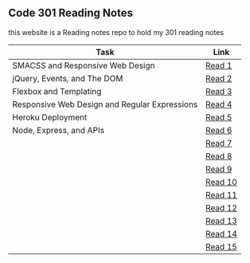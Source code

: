 ## Code 301 Reading Notes

this website is a Reading notes repo to hold my 301 reading notes 

| Task  |  Link |
|---|---|
| SMACSS and Responsive Web Design | [Read 1](https://osamahanoun.github.io/reading-notes-repository/class-01)  |
| jQuery, Events, and The DOM | [Read 2](https://osamahanoun.github.io/reading-notes-repository/class-02) |
| Flexbox and Templating | [Read 3](https://osamahanoun.github.io/reading-notes-repository/class-03) |
| Responsive Web Design and Regular Expressions |[Read 4](https://osamahanoun.github.io/reading-notes-repository/class-04)|
| Heroku Deployment |[Read 5](https://osamahanoun.github.io/reading-notes-repository/class-05)|
| Node, Express, and APIs |[Read 6](https://osamahanoun.github.io/reading-notes-repository/class-06)|
| |[Read 7](https://osamahanoun.github.io/reading-notes-repository/class-07)|
| |[Read 8](https://osamahanoun.github.io/reading-notes-repository/class-08)|
| |[Read 9](https://osamahanoun.github.io/reading-notes-repository/class-09)|
| |[Read 10](https://osamahanoun.github.io/reading-notes-repository/class-10)|
| |[Read 11](https://osamahanoun.github.io/reading-notes-repository/class-11)|
| |[Read 12](https://osamahanoun.github.io/reading-notes-repository/class-12)|
| |[Read 13](https://osamahanoun.github.io/reading-notes-repository/class-13)|
| |[Read 14](https://osamahanoun.github.io/reading-notes-repository/class-14)|
| |[Read 15](https://osamahanoun.github.io/reading-notes-repository/class-15)|
